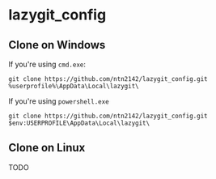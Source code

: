 # lazygit_config

## Clone on Windows

If you're using `cmd.exe`:

```
git clone https://github.com/ntn2142/lazygit_config.git %userprofile%\AppData\Local\lazygit\
```

If you're using `powershell.exe`

```
git clone https://github.com/ntn2142/lazygit_config.git $env:USERPROFILE\AppData\Local\lazygit\
```

## Clone on Linux
TODO
